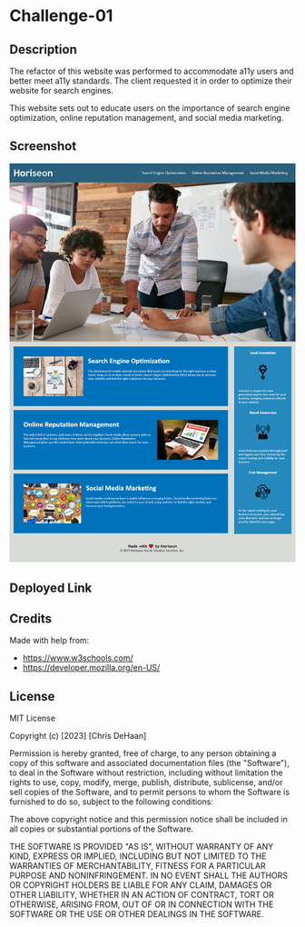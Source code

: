 # Challenge-01

## Description

<p>The refactor of this website was performed to accommodate a11y users and better meet a11y standards. The client requested it in order to optimize their website for search engines.</p>

<p>This website sets out to educate users on the importance of search engine optimization, online reputation management, and social media marketing.</p>

## Screenshot

![mockup of deployed site](Assets/Horiseon-mockup.png)

## Deployed Link



## Credits

Made with help from:
- https://www.w3schools.com/
- https://developer.mozilla.org/en-US/

## License

MIT License

Copyright (c) [2023] [Chris DeHaan]

Permission is hereby granted, free of charge, to any person obtaining a copy
of this software and associated documentation files (the "Software"), to deal
in the Software without restriction, including without limitation the rights
to use, copy, modify, merge, publish, distribute, sublicense, and/or sell
copies of the Software, and to permit persons to whom the Software is
furnished to do so, subject to the following conditions:

The above copyright notice and this permission notice shall be included in all
copies or substantial portions of the Software.

THE SOFTWARE IS PROVIDED "AS IS", WITHOUT WARRANTY OF ANY KIND, EXPRESS OR
IMPLIED, INCLUDING BUT NOT LIMITED TO THE WARRANTIES OF MERCHANTABILITY,
FITNESS FOR A PARTICULAR PURPOSE AND NONINFRINGEMENT. IN NO EVENT SHALL THE
AUTHORS OR COPYRIGHT HOLDERS BE LIABLE FOR ANY CLAIM, DAMAGES OR OTHER
LIABILITY, WHETHER IN AN ACTION OF CONTRACT, TORT OR OTHERWISE, ARISING FROM,
OUT OF OR IN CONNECTION WITH THE SOFTWARE OR THE USE OR OTHER DEALINGS IN THE
SOFTWARE.